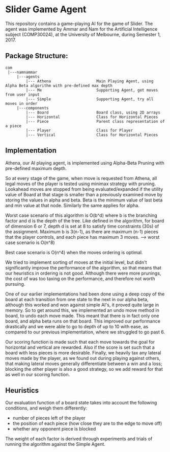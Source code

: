 # Slider Game Agent
This repository contains a game-playing AI for the game of Slider. The agent was implemented
by Ammar and Nam for the Artificial Intelligence subject (COMP30024), at the University of
Melbourne, during Semester 1, 2017.



## Package Structure:
```
com
 |---namnammar
     |---agents
         |--- Athena                    Main Playing Agent, using Alpha Beta algorithm with pre-defined max depth
         |--- Me                        Supporting Agent, get moves from user input
         |--- Simple                    Supporting Agent, try all moves in order
     |---components
         |--- Board                     Board class, using 2D arrays
         |--- Horizontal                Class for Horizontal Pieces
         |--- Piece                     Parent class representation of a piece
         |--- Player                    Class for Player
         |--- Vertical                  Class for Horizontal Pieces
```
## Implementation

Athena, our AI playing agent, is implemented using Alpha-Beta Pruning with pre-defined maximum depth.

So at every stage of the game, when move is requested from Athena, all legal moves of the player is tested using
minimax strategy with pruning. Lookahead moves are stopped from being evaluated/expanded if the utility value of Board
at that stage is smaller than a previously examined move by storing the values in alpha and beta. Beta is the minimum
value of last beta and min value at that node. Similarly the same applies for alpha.

Worst case scenario of this algorithm is O(b^d) where b is the branching factor and d is the depth of the tree.
Like defined in the algorithm, for board of dimension 6 or 7, depth d is set at 8 to satisfy time constraints (30s)
of the assignment.
Maximum b is 3(n-1), as there are maximum (n-1) pieces that the player controls, and each piece has maximum 3 moves.
--> worst case scenario is O(n^8)

Best case scenario is O(n^4) when the moves ordering is optimal.

We tried to implement sorting of moves at the initial level, but didn't significantly improve the performance of the
algorithm, so that means that our heuristics in ordering is not good. Although there were more prunings, the cost of
was too taxing on the performance, and therefore not worth pursuing.

One of our earlier implementations had been done using a deep copy of the board at each transition from one state to
the next in our alpha beta, although this worked and won against simple AI's, it proved quite large in memory. So
to get around this, we implemented an undo move method in board, to undo each move made. This meant that there is
in fact only one board, and alpha beta runs on that board. This improved our performance drastically and we were able
to go to depth of up to 10 with ease, as compared to our previous implementation, where we struggled to go past 6.

Our scoring function is made such that each move towards the goal for horizontal and vertical are rewarded. Also if
the score is set such that a board with less pieces is more desirable. Finally, we heavily tax any lateral moves
made by the player, as we found out during playing against others, that making lateral moves generally differentiate
between a win and a loss; blocking the other player is also a good strategy, so we add reward for that as well in
our scoring function.

## Heuristics

Our evaluation function of a board state takes into account the following conditions, and weigh them differently:

* number of pieces left of the player
* the position of each piece (how close they are to the edge to move off)
* whether any opponent piece is blocked

The weight of each factor is derived through experiments and trials of running the algorithm against the Simple Agent.
